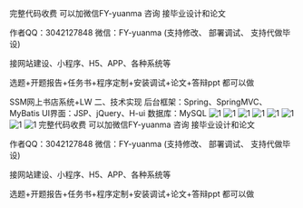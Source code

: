 完整代码收费 可以加微信FY-yuanma 咨询 接毕业设计和论文

作者QQ：3042127848 微信：FY-yuanma (支持修改、 部署调试、 支持代做毕设)

接网站建设、小程序、H5、APP、各种系统等

选题+开题报告+任务书+程序定制+安装调试+论文+答辩ppt 都可以做

SSM网上书店系统+LW
二、技术实现
后台框架：Spring、SpringMVC、MyBatis UI界面：JSP、jQuery、H-ui 数据库：MySQL
![1](https://github.com/Good-Night-Unicorn/ssm_Online-bookstore-system/assets/84435241/043bc222-669a-4ec6-9f0e-ab025f977de7)
![1](https://github.com/Good-Night-Unicorn/ssm_Online-bookstore-system/assets/84435241/d256a545-0563-4a5b-ba51-5fb78a176885)
![1](https://github.com/Good-Night-Unicorn/ssm_Online-bookstore-system/assets/84435241/3d7aca29-521b-4dd5-8828-23cc8d6465be)
![1](https://github.com/Good-Night-Unicorn/ssm_Online-bookstore-system/assets/84435241/c7339bb6-8593-47d0-8e04-90d9b69a561e)
![1](https://github.com/Good-Night-Unicorn/ssm_Online-bookstore-system/assets/84435241/97c49a62-43ac-45d0-bc19-08e8ee3566c7)
![1](https://github.com/Good-Night-Unicorn/ssm_Online-bookstore-system/assets/84435241/3cd642de-7e7b-4b24-a47a-65138d402ef7)
![1](https://github.com/Good-Night-Unicorn/ssm_Online-bookstore-system/assets/84435241/61dd3621-e903-40b7-8937-c97e04f0f15a)
![1](https://github.com/Good-Night-Unicorn/ssm_Online-bookstore-system/assets/84435241/844e27c3-cb5d-4254-a26e-40667e4bfa92)
完整代码收费 可以加微信FY-yuanma 咨询 接毕业设计和论文

作者QQ：3042127848 微信：FY-yuanma (支持修改、 部署调试、 支持代做毕设)

接网站建设、小程序、H5、APP、各种系统等

选题+开题报告+任务书+程序定制+安装调试+论文+答辩ppt 都可以做

